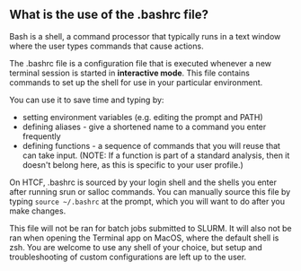 
## What is the use of the .bashrc file?

Bash is a shell, a command processor that typically runs in a text window where the user types commands that cause actions.

The .bashrc file is a configuration file that is executed whenever a new terminal session is started in **interactive mode**. This file contains commands to set up the shell for use in your particular environment. 

You can use it to save time and typing by:
- setting environment variables (e.g. editing the prompt and PATH)
- defining aliases - give a shortened name to a command you enter frequently
- defining functions - a sequence of commands that you will reuse that can take input. (NOTE: If a function is part of a standard analysis, then it doesn't belong here, as this is specific to your user profile.)

On HTCF, .bashrc is sourced by your login shell and the shells you enter after running srun or salloc commands. You can manually source this file by typing ```source ~/.bashrc``` at the prompt, which you will want to do after you make changes.

This file will not be ran for batch jobs submitted to SLURM. It will also not be ran when opening the Terminal app on MacOS, where the default shell is zsh. You are welcome to use any shell of your choice, but setup and troubleshooting of custom configurations are left up to the user.

